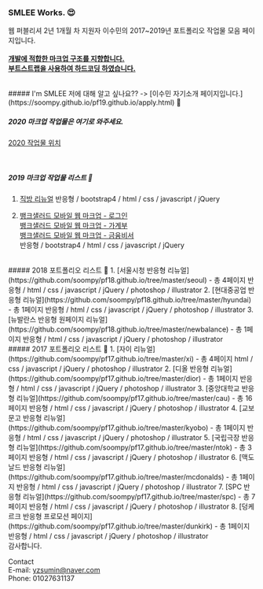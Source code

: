 
### SMLEE Works. 😍
웹 퍼블리셔 2년 1개월 차 지원자 이수민의 2017~2019년 포트폴리오 작업물 모음 페이지입니다.
<br><br>
<u><strong>개발에 적합한 마크업 구조를 지향합니다.<br>부트스트랩을 사용하여 하드코딩 하였습니다.</strong></u>

<br>
##### I'm SMLEE
저에 대해 알고 싶나요?? ->
[이수민 자기소개 페이지입니다.](https://soompy.github.io/pf19.github.io/apply.html) 🙂


<br>

##### 2020 마크업 작업물은 여기로 와주세요. <br>
[2020 작업물 위치](https://soompy.github.io/pf20.github.io/)

<br>

##### 2019 마크업 작업물 리스트 💪
1. [직방 리뉴얼](https://soompy.github.io/pf19.github.io/zigbang.html)
  반응형 / bootstrap4 / html / css / javascript / jQuery
   
2. [뱅크샐러드 모바일 웹 마크업 - 로그인](https://soompy.github.io/pf19.github.io/banksal_sign_in.html)<br>
   [뱅크샐러드 모바일 웹 마크업 - 가계부](https://soompy.github.io/pf19.github.io/banksal_book.html)<br>
   [뱅크샐러드 모바일 웹 마크업 - 금융비서](https://soompy.github.io/pf19.github.io/banksal_advice.html)<br>
  반응형 / bootstrap4 / html / css / javascript / jQuery
  
<br>
##### 2018 포트폴리오 리스트 💪
1. [서울시청 반응형 리뉴얼](https://github.com/soompy/pf18.github.io/tree/master/seoul) - 총 4페이지
  반응형 / html / css / javascript / jQuery / photoshop / illustrator
2. [현대중공업 반응형 리뉴얼](https://github.com/soompy/pf18.github.io/tree/master/hyundai) - 총 1페이지
  반응형 / html / css / javascript / jQuery / photoshop / illustrator
3. [뉴발란스 반응형 원페이지 리뉴얼](https://github.com/soompy/pf18.github.io/tree/master/newbalance) - 총 1페이지
  반응형 / html / css / javascript / jQuery / photoshop / illustrator
  
<br>
##### 2017 포트폴리오 리스트 💪
1. [자이 리뉴얼](https://github.com/soompy/pf17.github.io/tree/master/xi) - 총 4페이지
  html / css / javascript / jQuery / photoshop / illustrator
2. [디올 반응형 리뉴얼](https://github.com/soompy/pf17.github.io/tree/master/dior) - 총 1페이지
  반응형 / html / css / javascript / jQuery / photoshop / illustrator
3. [중앙대학교 반응형 리뉴얼](https://github.com/soompy/pf17.github.io/tree/master/cau) - 총 16페이지
  반응형 / html / css / javascript / jQuery / photoshop / illustrator
4. [교보문고 반응형 리뉴얼](https://github.com/soompy/pf17.github.io/tree/master/kyobo) - 총 1페이지
  반응형 / html / css / javascript / jQuery / photoshop / illustrator  
5. [국립극장 반응형 리뉴얼](https://github.com/soompy/pf17.github.io/tree/master/ntok) - 총 3페이지
  반응형 / html / css / javascript / jQuery / photoshop / illustrator
6. [맥도날드 반응형 리뉴얼](https://github.com/soompy/pf17.github.io/tree/master/mcdonalds) - 총 1페이지
  반응형 / html / css / javascript / jQuery / photoshop / illustrator
7. [SPC 반응형 리뉴얼](https://github.com/soompy/pf17.github.io/tree/master/spc) - 총 7페이지
  반응형 / html / css / javascript / jQuery / photoshop / illustrator
8. [덩케르크 반응형 프로모션 페이지](https://github.com/soompy/pf17.github.io/tree/master/dunkirk) - 총 1페이지
  반응형 / html / css / javascript / jQuery / photoshop / illustrator   

  
<br>
감사합니다.

Contact<br>
E-mail: yzsumin@naver.com<br>
Phone: 01027631137


